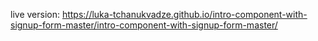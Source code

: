 live version: https://luka-tchanukvadze.github.io/intro-component-with-signup-form-master/intro-component-with-signup-form-master/